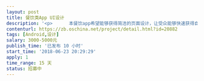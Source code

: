 ```yaml
---                
layout: post       
title: 餐饮类App UI设计           
description: '<p>      本餐饮app希望能够获得简洁的页面设计，让受众能够快速获得自己需要的服务。用户版服务于广大用户，希望能够让用户复杂的<strong><u>点餐体验简洁化</u></strong>。拒绝花里胡哨，要求做到<strong>重点突出，简明扼要，要能够一瞬间吸引用户的眼球，配色方面要求比例协调，要有高级感。</strong></p><p>      制作时间要求5天内出初稿交与本人审核若合适直接敲定，若不合适则给予一周修改时间，2周内交定稿。</p><p><br></p><p>希望最终呈现出来的效果比美团及饿了么更精简，更能体现产品的核心价值。</p><p><span style="color: rgb(34, 34, 34);">本࿆人࿆希࿆望࿆制࿆作࿆成࿆本࿆控࿆制࿆在࿆4000元࿆以࿆内࿆！谢࿆谢！</span></p><p><br></p>'     
contenturl: https://zb.oschina.net/project/detail.html?id=20882      
tags: [Android,设计]            
salary: 3000-5000元          
publish_time: '已发布 10 小时'         
start_time: '2018-06-23 20:29:29'           
apply: 1                   
time_range: 15 天              
status: 招募中                  
---                 
```


